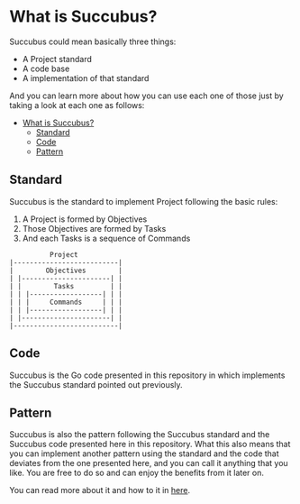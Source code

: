 # What is Succubus?

Succubus could mean basically three things:

- A Project standard
- A code base
- A implementation of that standard

And you can learn more about how you can use each one of those just by taking a look at each one as follows:

- [What is Succubus?](#what-is-succubus)
  - [Standard](#standard)
  - [Code](#code)
  - [Pattern](#pattern)

## Standard

Succubus is the standard to implement Project following the basic rules:

1. A Project is formed by Objectives
2. Those Objectives are formed by Tasks
3. And each Tasks is a sequence of Commands

```shell
          Project
|--------------------------|
|        Objectives        |
| |----------------------| |
| |        Tasks         | |
| | |------------------| | |
| | |     Commands     | | |
| | |------------------| | |
| |----------------------| |
|--------------------------|
```

## Code

Succubus is the Go code presented in this repository in which implements the Succubus standard pointed out previously.

## Pattern

Succubus is also the pattern following the Succubus standard and the Succubus code presented here in this repository. What this also means that you can implement another pattern using the standard and the code that deviates from the one presented here, and you can call it anything that you like. You are free to do so and can enjoy the benefits from it later on.

You can read more about it and how to it in [here](company.md).
